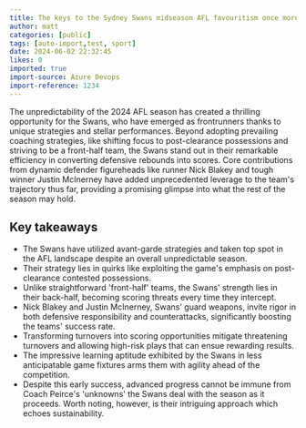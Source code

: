 ```yaml
---
title: The keys to the Sydney Swans midseason AFL favouritism once more
author: matt
categories: [public]
tags: [auto-import,test, sport]
date: 2024-06-02 22:32:45 
likes: 0
imported: true
import-source: Azure Devops
import-reference: 1234
---
```


The unpredictability of the 2024 AFL season has created a thrilling opportunity for the Swans, who have emerged as frontrunners thanks to unique strategies and stellar performances. Beyond adopting prevailing coaching strategies, like shifting focus to post-clearance possessions and striving to be a front-half team, the Swans stand out in their remarkable efficiency in converting defensive rebounds into scores. Core contributions from dynamic defender figureheads like runner Nick Blakey and tough winner Justin McInerney have added unprecedented leverage to the team's trajectory thus far, providing a promising glimpse into what the rest of the season may hold.

## Key takeaways

- The Swans have utilized avant-garde strategies and taken top spot in the AFL landscape despite an overall unpredictable season.
- Their strategy lies in quirks like exploiting the game's emphasis on post-clearance contested possessions.
- Unlike straightforward 'front-half' teams, the Swans' strength lies in their back-half, becoming scoring threats every time they intercept.
- Nick Blakey and Justin McInerney, Swans' guard weapons, invite rigor in both defensive responsibility and counterattacks, significantly boosting the teams' success rate.
- Transforming turnovers into scoring opportunities mitigate threatening turnovers and allowing high-risk plays that can ensue rewarding results.
- The impressive learning aptitude exhibited by the Swans in less anticipatable game fixtures arms them with agility ahead of the competition.
- Despite this early success, advanced progress cannot be immune from Coach Peirce's 'unknowns' the Swans deal with the season as it proceeds. Worth noting, however, is their intriguing approach which echoes sustainability.